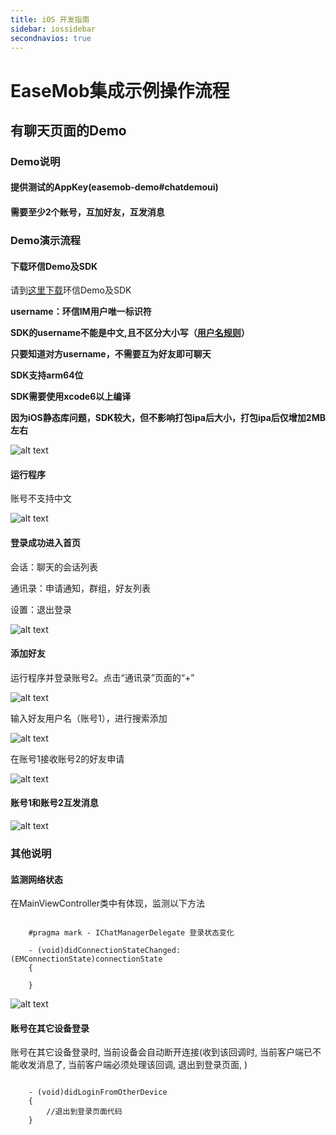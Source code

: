```yaml
---
title: iOS 开发指南
sidebar: iossidebar
secondnavios: true
---
```


# EaseMob集成示例操作流程

## 有聊天页面的Demo

### Demo说明

#### 提供测试的AppKey(easemob-demo#chatdemoui)

#### 需要至少2个账号，互加好友，互发消息

### Demo演示流程

#### 下载环信Demo及SDK

请到[这里下载](http://www.easemob.com/sdk/)环信Demo及SDK

**username：环信IM用户唯一标识符**

**SDK的username不能是中文,且不区分大小写（[用户名规则](http://www.easemob.com/docs/rest/userapi/#eid)）**

**只要知道对方username，不需要互为好友即可聊天**

**SDK支持arm64位**

**SDK需要使用xcode6以上编译**

**因为iOS静态库问题，SDK较大，但不影响打包ipa后大小，打包ipa后仅增加2MB左右**

  ![alt text](/example_layout_IOS.png "Demo")
  
#### 运行程序

账号不支持中文

 ![alt text](/chatUIDemoLogin.png "Demo")
 
#### 登录成功进入首页

会话：聊天的会话列表

通讯录：申请通知，群组，好友列表

设置：退出登录

 ![alt text](/chatUIDemoHome.png "Demo")
 
#### 添加好友

运行程序并登录账号2。点击“通讯录”页面的“+”

 ![alt text](/chatUIDemoOther.png "Demo")
 
输入好友用户名（账号1），进行搜索添加
 
 ![alt text](/chatUIDemoAddFriend.png "Demo")
 
在账号1接收账号2的好友申请
 
 ![alt text](/chatUIDemoApplyList.png "Demo")
 
#### 账号1和账号2互发消息

 ![alt text](/chatUIDemoChatList.png "Demo") 
 
### 其他说明
#### 监测网络状态

在MainViewController类中有体现，监测以下方法

<pre class="hll"><code class="language-objective_c">
	#pragma mark - IChatManagerDelegate 登录状态变化

	- (void)didConnectionStateChanged:(EMConnectionState)connectionState
	{
    	
	}
</code></pre>
	
![alt text](/chatUIDemoNetwork.png "Demo") 

#### 账号在其它设备登录

账号在其它设备登录时, 当前设备会自动断开连接(收到该回调时, 当前客户端已不能收发消息了, 当前客户端必须处理该回调, 退出到登录页面, )

<pre class="hll"><code class="language-objective_c">
	- (void)didLoginFromOtherDevice
	{
	    //退出到登录页面代码
	}
</code></pre>
